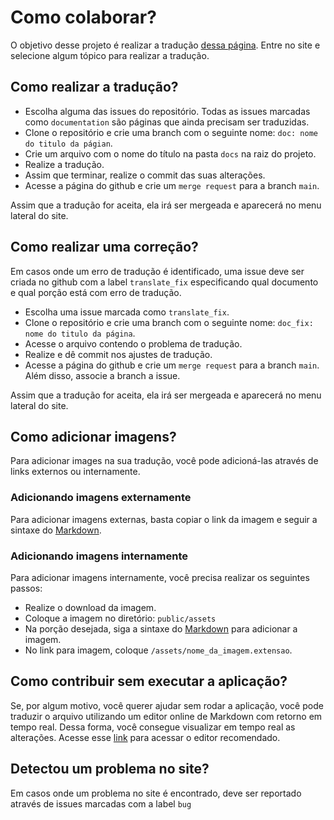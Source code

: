 # Como colaborar?

O objetivo desse projeto é realizar a tradução [dessa página](https://data-flair.training/blogs/kafka-tutorials-home/). Entre no site e selecione algum tópico para realizar a tradução.

## Como realizar a tradução?

- Escolha alguma das issues do repositório. Todas as issues marcadas como `documentation` são páginas que ainda precisam ser traduzidas.
- Clone o repositório e crie uma branch com o seguinte nome: `doc: nome do titulo da págian`.
- Crie um arquivo com o nome do título na pasta `docs` na raiz do projeto.
- Realize a tradução.
- Assim que terminar, realize o commit das suas alterações.
- Acesse a página do github e crie um `merge request` para a branch `main`.

Assim que a tradução for aceita, ela irá ser mergeada e aparecerá no menu lateral do site.

## Como realizar uma correção?

Em casos onde um erro de tradução é identificado, uma issue deve ser criada no github com a label `translate_fix` especificando qual documento e qual porção está com erro de tradução.

- Escolha uma issue marcada como `translate_fix`.
- Clone o repositório e crie uma branch com o seguinte nome: `doc_fix: nome do titulo da página`.
- Acesse o arquivo contendo o problema de tradução.
- Realize e dê commit nos ajustes de tradução.
- Acesse a página do github e crie um `merge request` para a branch `main`. Além disso, associe a branch a issue.

Assim que a tradução for aceita, ela irá ser mergeada e aparecerá no menu lateral do site.

## Como adicionar imagens?

Para adicionar images na sua tradução, você pode adicioná-las através de links externos ou internamente. 

### Adicionando imagens externamente

Para adicionar imagens externas, basta copiar o link da imagem e seguir a sintaxe do [Markdown](https://www.markdownguide.org/basic-syntax/).

### Adicionando imagens internamente

Para adicionar imagens internamente, você precisa realizar os seguintes passos:

- Realize o download da imagem.
- Coloque a imagem no diretório: `public/assets`
- Na porção desejada, siga a sintaxe do [Markdown](https://www.markdownguide.org/basic-syntax/) para adicionar a imagem.
- No link para imagem, coloque `/assets/nome_da_imagem.extensao`.

## Como contribuir sem executar a aplicação?
Se, por algum motivo, você querer ajudar sem rodar a aplicação, você pode traduzir o arquivo utilizando um editor online de Markdown com retorno em tempo real. Dessa forma, você consegue visualizar em tempo real as alterações. Acesse esse [link](https://stackedit.io/app#) para acessar o editor recomendado.

## Detectou um problema no site?

Em casos onde um problema no site é encontrado, deve ser reportado através de issues marcadas com a label `bug`
